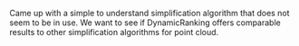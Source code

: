 Came up with a simple to understand simplification algorithm that does not seem to be in use.  We want to see if DynamicRanking offers comparable results to other simplification algorithms for point cloud.
